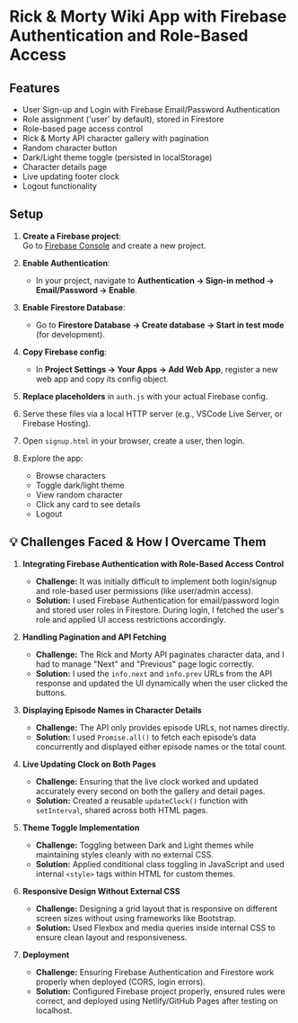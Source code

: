 # Rick & Morty Wiki App with Firebase Authentication and Role-Based Access

## Features
- User Sign-up and Login with Firebase Email/Password Authentication
- Role assignment ('user' by default), stored in Firestore
- Role-based page access control
- Rick & Morty API character gallery with pagination
- Random character button
- Dark/Light theme toggle (persisted in localStorage)
- Character details page
- Live updating footer clock
- Logout functionality

## Setup

1. **Create a Firebase project**:  
   Go to [Firebase Console](https://console.firebase.google.com/) and create a new project.

2. **Enable Authentication**:  
   - In your project, navigate to **Authentication → Sign-in method → Email/Password → Enable**.

3. **Enable Firestore Database**:  
   - Go to **Firestore Database → Create database → Start in test mode** (for development).

4. **Copy Firebase config**:  
   - In **Project Settings → Your Apps → Add Web App**, register a new web app and copy its config object.

5. **Replace placeholders** in `auth.js` with your actual Firebase config.

6. Serve these files via a local HTTP server (e.g., VSCode Live Server, or Firebase Hosting).

7. Open `signup.html` in your browser, create a user, then login.

8. Explore the app:
   - Browse characters
   - Toggle dark/light theme
   - View random character
   - Click any card to see details
   - Logout

 ## 💡 Challenges Faced & How I Overcame Them

1. **Integrating Firebase Authentication with Role-Based Access Control**
   - **Challenge:** It was initially difficult to implement both login/signup and role-based user permissions (like user/admin access).
   - **Solution:** I used Firebase Authentication for email/password login and stored user roles in Firestore. During login, I fetched the user's role and applied UI access restrictions accordingly.

2. **Handling Pagination and API Fetching**
   - **Challenge:** The Rick and Morty API paginates character data, and I had to manage "Next" and "Previous" page logic correctly.
   - **Solution:** I used the `info.next` and `info.prev` URLs from the API response and updated the UI dynamically when the user clicked the buttons.

3. **Displaying Episode Names in Character Details**
   - **Challenge:** The API only provides episode URLs, not names directly.
   - **Solution:** I used `Promise.all()` to fetch each episode’s data concurrently and displayed either episode names or the total count.

4. **Live Updating Clock on Both Pages**
   - **Challenge:** Ensuring that the live clock worked and updated accurately every second on both the gallery and detail pages.
   - **Solution:** Created a reusable `updateClock()` function with `setInterval`, shared across both HTML pages.

5. **Theme Toggle Implementation**
   - **Challenge:** Toggling between Dark and Light themes while maintaining styles cleanly with no external CSS.
   - **Solution:** Applied conditional class toggling in JavaScript and used internal `<style>` tags within HTML for custom themes.

6. **Responsive Design Without External CSS**
   - **Challenge:** Designing a grid layout that is responsive on different screen sizes without using frameworks like Bootstrap.
   - **Solution:** Used Flexbox and media queries inside internal CSS to ensure clean layout and responsiveness.

7. **Deployment**
   - **Challenge:** Ensuring Firebase Authentication and Firestore work properly when deployed (CORS, login errors).
   - **Solution:** Configured Firebase project properly, ensured rules were correct, and deployed using Netlify/GitHub Pages after testing on localhost.
  
